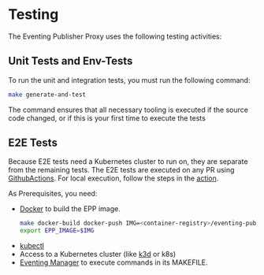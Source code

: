 # Testing

The Eventing Publisher Proxy uses the following testing activities:

## Unit Tests and Env-Tests

To run the unit and integration tests, you must run the following command:

```sh
make generate-and-test
```
The command ensures that all necessary tooling is executed if the source code changed, or if this is your first time to execute the tests

## E2E Tests

Because E2E tests need a Kubernetes cluster to run on, they are separate from the remaining tests.
The E2E tests are executed on any PR using [GithubActions](https://github.com/kyma-project/eventing-publisher-proxy/actions/workflows/e2e.yml).
For local execution, follow the steps in the [action](../../.github/workflows/e2e.yml).

As Prerequisites, you need:

- [Docker](https://www.docker.com/) to build the EPP image.
  ```sh
  make docker-build docker-push IMG=<container-registry>/eventing-publisher-proxy:<tag>
  export EPP_IMAGE=$IMG
  ```
- [kubectl](https://kubernetes.io/docs/tasks/tools/)
- Access to a Kubernetes cluster (like [k3d](https://k3d.io/) or k8s)
- [Eventing Manager](https://github.com/kyma-project/eventing-manager/) to execute commands in its MAKEFILE.


